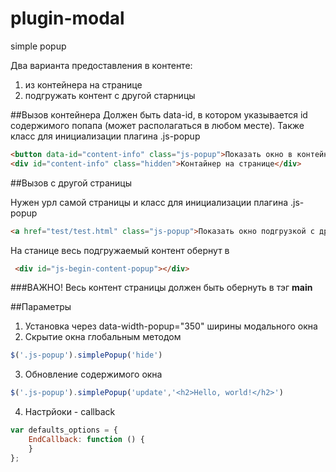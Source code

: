 # plugin-modal
simple popup

Два варианта предоставления в контенте:
1. из контейнера на странице
2. подгружать контент с другой старницы


##Вызов контейнера
Должен быть data-id, в котором указывается id содержимого попапа (может располагаться в любом месте).
Также класс для инициализации плагина .js-popup

```html
<button data-id="content-info" class="js-popup">Показать окно в контейнере</button>
<div id="content-info" class="hidden">Контайнер на странице</div>
```


##Вызов с другой страницы

Нужен урл самой страницы и класс для инициализации плагина .js-popup
```html
<a href="test/test.html" class="js-popup">Показать окно подгрузкой с другой страницы</a>
```
На станице весь подгружаемый контент обернут в 
```html
 <div id="js-begin-content-popup"></div>
```

###ВАЖНО!
Весь контент страницы должен быть обернуть в тэг <b>main</b>


##Параметры
1. Установка через data-width-popup="350" ширины модального окна
2. Скрытие окна глобальным методом

```js
$('.js-popup').simplePopup('hide')
```
3. Обновление содержимого окна

```js
$('.js-popup').simplePopup('update','<h2>Hello, world!</h2>')
```
4. Настрйоки - callback

```js
var defaults_options = {
    EndCallback: function () {
    }
};
```
